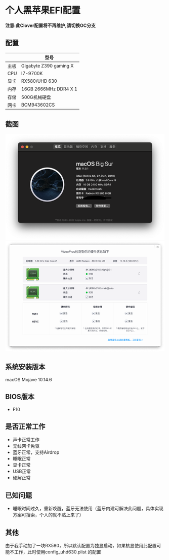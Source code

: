 # 个人黑苹果EFI配置

**注意:此Clover配置将不再维护,请切换OC分支**

## 配置
  
|   |  型号 |
| ------------ | ------------ |
| 主板 | Gigabyte Z390 gaming X  |
| CPU |  I7-9700K |
| 显卡  |   RX580/UHD 630  |
| 内存  |  16GB 2666MHz DDR4 X 1 |
| 存储 | 500G机械硬盘  |
| 网卡 | BCM943602CS |

## 截图
![预览图](./screenshot/1.png)
![预览图](./screenshot/2.png)

## 系统安装版本
macOS Mojave 10.14.6

## BIOS版本
- F10

## 是否正常工作
- 声卡正常工作
- 无线网卡免驱
- 蓝牙正常，支持Airdrop
- 睡眠正常
- 显卡正常
- USB正常
- 硬解正常

## 已知问题
- 睡眠时间过久，重新唤醒，蓝牙无法使用（蓝牙内建可解决此问题，具体实现方案可搜索，个人的就不贴上来了）

## 其他
由于我手动加了一块RX580，所以默认配置为独显启动，如果核显使用此配置可能不工作，此时使用config_uhd630.plist 的配置
